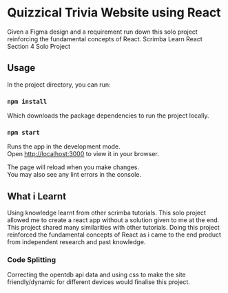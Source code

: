 # Quizzical Trivia Website using React

Given a Figma design and a requirement run down this solo project reinforcing the fundamental concepts of React.
Scrimba Learn React Section 4 Solo Project

## Usage

In the project directory, you can run:

### `npm install`

Which downloads the package dependencies to run the project locally.

### `npm start`

Runs the app in the development mode.\
Open [http://localhost:3000](http://localhost:3000) to view it in your browser.

The page will reload when you make changes.\
You may also see any lint errors in the console.

## What i Learnt

Using knowledge learnt from other scrimba tutorials. This solo project allowed me to create a react app without a solution given to me at the end.
This project shared many similarities with other tutorials. 
Doing this project reinforced the fundamental concepts of React as i came to the end product from independent research and past knowledge.

### Code Splitting

Correcting the opentdb api data and using css to make the site friendly/dynamic for different devices would finalise this project.

